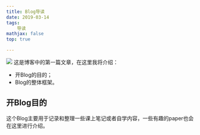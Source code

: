 ```yaml
---
title: Blog导读
date: 2019-03-14
tags: 
	导读
mathjax: false
top: true

---
```

![](Blog导读/Cover.jpeg)
这是博客中的第一篇文章，在这里我将介绍：
- 开Blog的目的；
- Blog的整体框架。
<!-- more -->

## 开Blog目的
这个Blog主要用于记录和整理一些课上笔记或者自学内容，一些有趣的paper也会在这里进行介绍。
<!--stackedit_data:
eyJoaXN0b3J5IjpbLTEzMTA0MzE4NjIsLTI2Mjk0ODQyOF19
-->